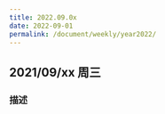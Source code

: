 ```yaml
---
title: 2022.09.0x
date: 2022-09-01
permalink: /document/weekly/year2022/
---
```


## 2021/09/xx 周三

### 描述


